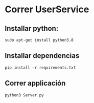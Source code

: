 # Correr UserService

## Installar python:
`sudo apt-get install python3.8`

## Installar dependencias

`pip install -r requirements.txt`

## Correr applicación
`python3 Server.py`
